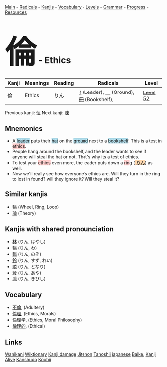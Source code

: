 <style> bigfont {font-size: 100px}</style>
[Main](../README.md) -
[Radicals](../radicals.md) -
[Kanjis](../kanjis.md) -
[Vocabulary](../vocabulary.md) -
[Levels](../levels.md) -
[Grammar](../grammar.md) - 
[Progress](../progress.md) -
[Resources](../resources.md)
# <bigfont> 倫</bigfont> - Ethics 

| Kanji | Meanings | Reading | Radicals | Level |
| --- | --- | --- | --- | --- |
| 倫 | Ethics | りん | [ｲ](../radicals/ｲ.md) (Leader), [一](../radicals/一.md) (Ground), [冊](../radicals/冊.md) (Bookshelf),  | [Level 52](../levels/wk_level52.md) |

Previous kanji: [恒](恒.md) Next kanji: [陳](陳.md) 

## Mnemonics
 * A <span style="background-color:#ADD8E6"> leader</span> puts their <span style="background-color:#ADD8E6"> hat</span> on the <span style="background-color:#ADD8E6"> ground</span> next to a <span style="background-color:#ADD8E6"> bookshelf</span>. This is a test in <span style="background-color:#ffcccb"> ethics</span>.
* People hang around the bookshelf, and the leader wants to see if anyone will steal the hat or not. That's why its a test of ethics.
* To test your <span style="background-color:#ffcccb"> ethics</span> even more, the leader puts down a <span style="background-color:#ffcccb"> rin</span>g (<span style="background-color:#fed8b1"> [りん](https://jisho.org/search/りん)</span>) as well.
* Now we'll really see how everyone's ethics are. Will they turn in the ring to lost in found? will they ignore it? Will they steal it?


## Similar kanjis
 * [輪](輪.md) (Wheel, Ring, Loop)
* [論](論.md) (Theory)



## Kanjis with shared pronounciation
 * [林](林.md) (りん, はやし)
* [輪](輪.md) (りん, わ)
* [臨](臨.md) (りん, のぞ)
* [鈴](鈴.md) (りん, すず, れい)
* [隣](隣.md) (りん, となり)
* [綾](綾.md) (りん, あや)
* [凛](凛.md) (りん, きびし)



## Vocabulary
 * [不倫](../vocabulary/倫.md), (Adultery)
* [倫理](../vocabulary/倫.md), (Ethics, Morals)
* [倫理学](../vocabulary/倫.md), (Ethics, Moral Philosophy)
* [倫理的](../vocabulary/倫.md), (Ethical)




## Links 


[Wanikani](https://www.wanikani.com/kanji/倫)
[Wiktionary](https://en.wiktionary.org/wiki/倫)
[Kanji damage](http://www.kanjidamage.com/kanji/search?utf8=✓&q=倫)
[Jitenon](https://jitenon.com/kanji/倫)
[Tanoshii japanese](https://www.tanoshiijapanese.com/dictionary/kanji.cfm?k=倫)
[Baike](https://baike.baidu.com/item/倫),
[Kanji Alive](https://app.kanjialive.com/倫)
[Kanshudo](https://www.kanshudo.com/searchmn?q=倫)
[Koohii](https://kanji.koohii.com/study/kanji/倫)
